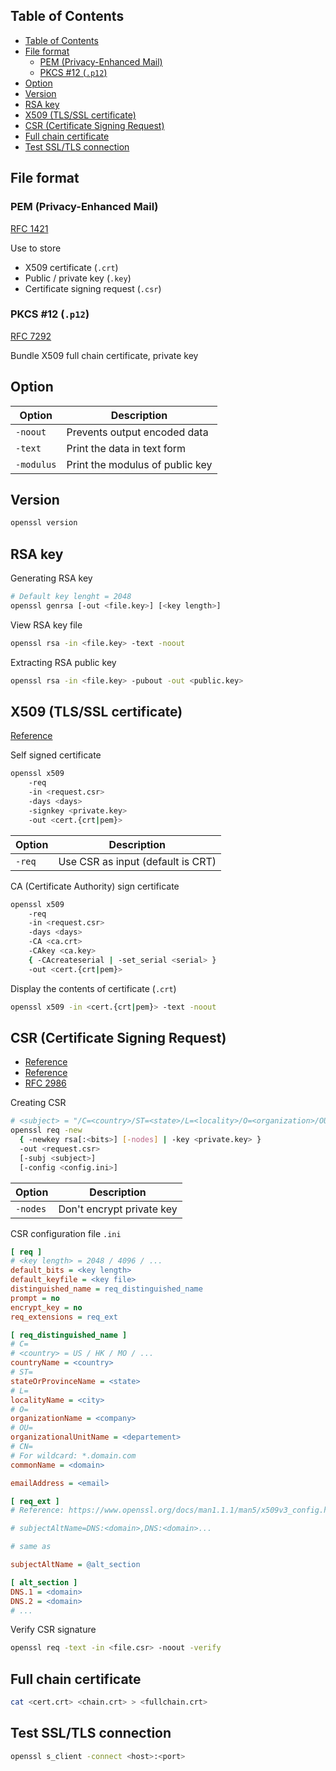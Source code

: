 ## Table of Contents
- [Table of Contents](#table-of-contents)
- [File format](#file-format)
  - [PEM (Privacy-Enhanced Mail)](#pem-privacy-enhanced-mail)
  - [PKCS #12 (`.p12`)](#pkcs-12-p12)
- [Option](#option)
- [Version](#version)
- [RSA key](#rsa-key)
- [X509 (TLS/SSL certificate)](#x509-tlsssl-certificate)
- [CSR (Certificate Signing Request)](#csr-certificate-signing-request)
- [Full chain certificate](#full-chain-certificate)
- [Test SSL/TLS connection](#test-ssltls-connection)

## File format

### PEM (Privacy-Enhanced Mail)

[RFC 1421](https://tools.ietf.org/html/rfc1421)

Use to store

- X509 certificate (`.crt`)
- Public / private key (`.key`)
- Certificate signing request (`.csr`)

### PKCS #12 (`.p12`)

[RFC 7292](https://tools.ietf.org/html/rfc7292)

Bundle X509 full chain certificate, private key

## Option

| Option | Description |
| - | - |
| `-noout` | Prevents output encoded data |
| `-text` | Print the data in text form |
| `-modulus` | Print the modulus of public key |

## Version

```bash
openssl version
```

## RSA key

Generating RSA key

```bash
# Default key lenght = 2048
openssl genrsa [-out <file.key>] [<key length>]
```

View RSA key file

```bash
openssl rsa -in <file.key> -text -noout
```

Extracting RSA public key

```bash
openssl rsa -in <file.key> -pubout -out <public.key>
```

## X509 (TLS/SSL certificate)

[Reference](https://www.openssl.org/docs/man1.1.1/man1/x509.html)

Self signed certificate

```bash
openssl x509 
    -req 
    -in <request.csr> 
    -days <days>
    -signkey <private.key> 
    -out <cert.{crt|pem}> 
```

| Option | Description |
| - | - |
| `-req` | Use CSR as input (default is CRT) |

CA (Certificate Authority) sign certificate

```bash
openssl x509 
    -req 
    -in <request.csr> 
    -days <days> 
    -CA <ca.crt> 
    -CAkey <ca.key> 
    { -CAcreateserial | -set_serial <serial> } 
    -out <cert.{crt|pem}>
```

Display the contents of certificate (`.crt`)

```bash
openssl x509 -in <cert.{crt|pem}> -text -noout
```

## CSR (Certificate Signing Request)

- [Reference](https://www.digicert.com/ssl-support/openssl-quick-reference-guide.htm)
- [Reference](https://www.openssl.org/docs/man1.1.1/man1/openssl-req.html)
- [RFC 2986](https://tools.ietf.org/html/rfc2986)

Creating CSR

```bash
# <subject> = "/C=<country>/ST=<state>/L=<locality>/O=<organization>/OU=<organizational unit>/CN=<common name>/emailAddress=<email>"
openssl req -new 
  { -newkey rsa[:<bits>] [-nodes] | -key <private.key> }
  -out <request.csr>
  [-subj <subject>]
  [-config <config.ini>]
```

| Option | Description |
| - | - |
| `-nodes` | Don't encrypt private key |

CSR configuration file `.ini`

```ini
[ req ]
# <key length> = 2048 / 4096 / ...
default_bits = <key length>
default_keyfile = <key file>
distinguished_name = req_distinguished_name
prompt = no
encrypt_key = no
req_extensions = req_ext

[ req_distinguished_name ]
# C=
# <country> = US / HK / MO / ...
countryName = <country>
# ST=
stateOrProvinceName = <state>
# L=
localityName = <city>
# O=
organizationName = <company>
# OU=
organizationalUnitName = <departement>
# CN=
# For wildcard: *.domain.com
commonName = <domain>

emailAddress = <email>

[ req_ext ]
# Reference: https://www.openssl.org/docs/man1.1.1/man5/x509v3_config.html#Subject-Alternative-Name

# subjectAltName=DNS:<domain>,DNS:<domain>...

# same as

subjectAltName = @alt_section

[ alt_section ]
DNS.1 = <domain>
DNS.2 = <domain>
# ...
```

Verify CSR signature

```bash
openssl req -text -in <file.csr> -noout -verify
```

## Full chain certificate

```bash
cat <cert.crt> <chain.crt> > <fullchain.crt>
```

## Test SSL/TLS connection

```bash
openssl s_client -connect <host>:<port>
```

